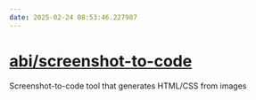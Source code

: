 ```yaml
---
date: 2025-02-24 08:53:46.227987
---
```


# [abi/screenshot-to-code](https://github.com/abi/screenshot-to-code)

Screenshot-to-code tool that generates HTML/CSS from images